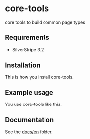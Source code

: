 # core-tools

core tools to build common page types

## Requirements

- SilverStripe 3.2

## Installation

This is how you install core-tools.

## Example usage

You use core-tools like this.

## Documentation

See the [docs/en](docs/en/index.md) folder.
